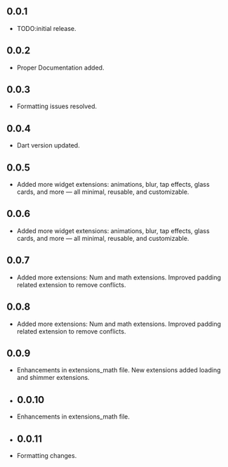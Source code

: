## 0.0.1

* TODO:initial release.

## 0.0.2
* Proper Documentation added.

## 0.0.3
* Formatting issues resolved.

## 0.0.4
* Dart version updated.

## 0.0.5
*  Added more widget extensions: animations, blur, tap effects, glass cards, and more — all minimal, reusable, and customizable.

## 0.0.6
*  Added more widget extensions: animations, blur, tap effects, glass cards, and more — all minimal, reusable, and customizable.

## 0.0.7
*  Added more extensions: Num and math extensions. Improved padding related extension to remove conflicts.

## 0.0.8
*  Added more extensions: Num and math extensions. Improved padding related extension to remove conflicts.

## 0.0.9
*  Enhancements in extensions_math file.  New extensions added loading and shimmer extensions.

* ## 0.0.10
*  Enhancements in extensions_math file.

* ## 0.0.11
* Formatting changes.
